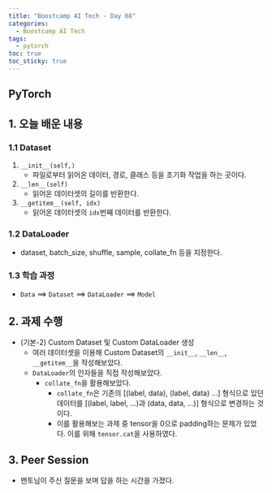 ```yaml
---
title: "Boostcamp AI Tech - Day 08"
categories:
  - Boostcamp AI Tech
tags:
  - pytorch
toc: true
toc_sticky: true
---
```


## PyTorch

## 1. 오늘 배운 내용
### 1.1 Dataset
  1. ```__init__(self,)```
        - 파일로부터 읽어온 데이터, 경로, 클래스 등을 초기화 작업을 하는 곳이다.
  2. ```__len__(self)```
        - 읽어온 데이터셋의 길이를 반환한다.
  3. ```__getitem__(self, idx)```
        - 읽어온 데이터셋의 ```idx```번째 데이터를 반환한다.

### 1.2 DataLoader
  - dataset, batch_size, shuffle, sample, collate_fn 등을 지정한다.
    
### 1.3 학습 과정
  - ```Data``` ==> ```Dataset``` ==> ```DataLoader``` ==> ```Model```

## 2. 과제 수행
- (기본-2) Custom Dataset 및 Custom DataLoader 생성
    - 여러 데이터셋을 이용해 Custom Dataset의 ```__init__```, ```__len__```, ```__getitem__```을 작성해보았다.
    - ```DataLoader```의 인자들을 직접 작성해보았다.
        - ```collate_fn```을 활용해보았다.
            - ```collate_fn```은 기존의 [(label, data), (label, data) ...] 형식으로 있던 데이터를 [(label, label, ...)과 (data, data, ...)] 형식으로 변경하는 것이다.
            - 이를 활용해보는 과제 중 tensor을 0으로 padding하는 문제가 있었다. 이를 위해 ```tensor.cat```을 사용하였다.

## 3. Peer Session
- 멘토님이 주신 질문을 보며 답을 하는 시간을 가졌다.